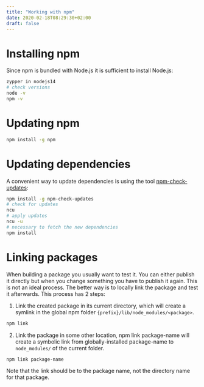 ```yaml
---
title: "Working with npm"
date: 2020-02-18T08:29:30+02:00
draft: false
---
```


# Installing npm

Since npm is bundled with Node.js it is sufficient to install Node.js:

```bash
zypper in nodejs14
# check versions
node -v
npm -v
```
# Updating npm

```bash
npm install -g npm
```

# Updating dependencies

A convenient way to update dependencies is using the tool [npm-check-updates](https://www.npmjs.com/package/npm-check-updates):

```bash
npm install -g npm-check-updates
# check for updates
ncu
# apply updates
ncu -u
# necessary to fetch the new dependencies
npm install
```


# Linking packages

When building a package you usually want to test it. You can either publish it directly but when you change something you have to publish it again.
This is not an ideal process. The better way is to locally link the package and test it afterwards. This process has 2 steps:

1.  Link the created package in its current directory, which will create a symlink in the global npm folder `{prefix}/lib/node_modules/<package>`.

```bash
npm link
```

2. Link the package in  some other location, npm link package-name will create a symbolic link from globally-installed package-name to
`node_modules/` of the current folder.

```bash
npm link package-name
```
Note that the link should be to the package name, not the directory name for that package.
